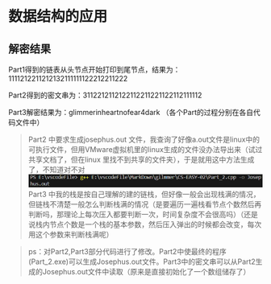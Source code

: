 # 数据结构的应用
## 解密结果
Part1得到的链表从头节点开始打印到尾节点，结果为：1111212211212132111111122212211222

Part2得到的密文串为：3112212112122112211221122112111112

Part3解密结果为：glimmerinheartnofear4dark
（各个Part的过程分别在各自代码文件中）

>Part2 中要求生成josephus.out 文件，我查询了好像a.out文件是linux中的可执行文件，但用VMware虚拟机里的linux生成的文件没办法导出来（试过共享文档了，但在linux 里找不到共享的文件夹），于是就用这中方法生成了，不知道对不对
![](image-1.png)
>Part3 中我的栈是按自己理解的建的链栈，但好像一般会出现栈满的情况，但链栈不清楚一般怎么判断栈满的情况（是要遍历一遍栈看节点个数然后再判断吗，那理论上每次压入都要判断一次，时间复杂度不会很高吗）（还是说栈内节点个数是一个栈的基本参数，然后压入弹出的时候都会改变，每次用这个参数来判断栈满呢）

>ps：对Part2,Part3部分代码进行了修改。Part2中使最终的程序(Part_2.exe)可以生成Josephus.out文件。Part3中的密文串可以从Part2生成的Josephus.out文件中读取（原来是直接初始化了一个数组储存了）
